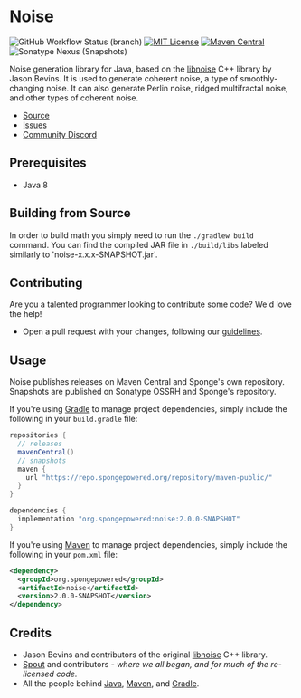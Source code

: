 # Noise
![GitHub Workflow Status (branch)](https://img.shields.io/github/workflow/status/KyoriPowered/adventure/build/master) [![MIT License](https://img.shields.io/badge/license-MIT-blue)](LICENSE.txt) [![Maven Central](https://img.shields.io/maven-central/v/org.spongepowered/noise?label=stable)](https://search.maven.org/search?q=g:org.spongepowered%20AND%20a:noise) ![Sonatype Nexus (Snapshots)](https://img.shields.io/nexus/s/org.spongepowered/noise?label=dev&server=https%3A%2F%2Foss.sonatype.org)

Noise generation library for Java, based on the [libnoise](http://libnoise.sourceforge.net/) C++ library by Jason Bevins. It is used to generate coherent noise, a type of smoothly-changing noise. It can also generate Perlin noise, ridged multifractal noise, and other types of coherent noise.

* [Source]
* [Issues]
* [Community Discord]

## Prerequisites
* Java 8

## Building from Source
In order to build math you simply need to run the `./gradlew build` command. You can find the compiled JAR file in `./build/libs` labeled similarly to 'noise-x.x.x-SNAPSHOT.jar'.

## Contributing
Are you a talented programmer looking to contribute some code? We'd love the help!
* Open a pull request with your changes, following our [guidelines](CONTRIBUTING.md).

## Usage

Noise publishes releases on Maven Central and Sponge's own repository. 
Snapshots are published on Sonatype OSSRH and Sponge's repository.

If you're using [Gradle] to manage project dependencies, simply include the following in your `build.gradle` file:
```gradle
repositories {
  // releases
  mavenCentral()
  // snapshots
  maven {
    url "https://repo.spongepowered.org/repository/maven-public/"
  }
}

dependencies {
  implementation "org.spongepowered:noise:2.0.0-SNAPSHOT"
}
```

If you're using [Maven] to manage project dependencies, simply include the following in your `pom.xml` file:
```xml
<dependency>
  <groupId>org.spongepowered</groupId>
  <artifactId>noise</artifactId>
  <version>2.0.0-SNAPSHOT</version>
</dependency>
```

## Credits
* Jason Bevins and contributors of the original [libnoise](http://libnoise.sourceforge.net/) C++ library.
* [Spout](https://spout.org/) and contributors - *where we all began, and for much of the re-licensed code.*
* All the people behind [Java](http://www.oracle.com/technetwork/java/index.html), [Maven], and [Gradle].

[Gradle]: https://gradle.org
[Maven]: https://maven.apache.org/
[Source]: https://github.com/SpongePowered/noise
[Issues]: https://github.com/SpongePowered/noise/issues
[License]: https://opensource.org/licenses/MIT
[Community Discord]: https://discord.gg/sponge
